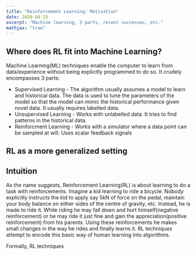 ```yaml
---
title: "Reinforcement Learning: Motivation"
date: 2020-04-15
excerpt: "Machine learning, 3 parts, recent successes, etc."
mathjax: "true"
---
```


## Where does RL fit into Machine Learning?

Machine Learning(ML) techniques enable the computer to learn from data/experience without being explicitly programmed to do so. It crudely encompasses 3 parts:
* Supervised Learning - The algorithm usually assumes a model to learn and historical data. The data is used to tune the parameters of the model so that the model can mimic the historical performance given novel data. It usually requires labelled data.
* Unsupervised Learning - Works with unlabelled data. It tries to find patterns in the historical data.  
* Reinforcment Learning - Works with a simulator where a data point can be sampled at will. Uses scalar feedback signals 

## RL as a more generalized setting


## Intuition

As the name suggests, Reinforcement Learning(RL) is about learning to do a task with reinforcements. Imagine a kid learning to ride a bicycle. Nobody explicitly instructs the kid to apply say 5kN of force on the pedal, maintain your body balance on either sides of the centre of gravity, etc. Instead, he is made to ride it. While riding he may fall down and hurt himself(negative reinforcement) or he may ride it just fine and gain the appreciation(positive reinforcement) from his parents. Using these reinforcements he makes small changes in the way he rides and finally learns it. RL techniques attempt to encode this basic way of human learning into algorithms.

Formally, RL techniques 


